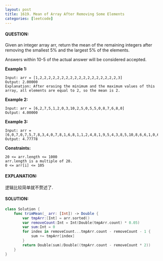 ```yaml
---
layout: post
title: 1619. Mean of Array After Removing Some Elements
categories: [leetcode]
---
```

#### QUESTION:
Given an integer array arr, return the mean of the remaining integers after removing the smallest 5% and the largest 5% of the elements.

Answers within 10-5 of the actual answer will be considered accepted.

 

__Example 1:__
```
Input: arr = [1,2,2,2,2,2,2,2,2,2,2,2,2,2,2,2,2,2,2,3]
Output: 2.00000
Explanation: After erasing the minimum and the maximum values of this array, all elements are equal to 2, so the mean is 2.
```
__Example 2:__
```
Input: arr = [6,2,7,5,1,2,0,3,10,2,5,0,5,5,0,8,7,6,8,0]
Output: 4.00000
```
__Example 3:__
```
Input: arr = [6,0,7,0,7,5,7,8,3,4,0,7,8,1,6,8,1,1,2,4,8,1,9,5,4,3,8,5,10,8,6,6,1,0,6,10,8,2,3,4]
Output: 4.77778
``` 

__Constraints:__
```
20 <= arr.length <= 1000
arr.length is a multiple of 20.
0 <= arr[i] <= 105
```
#### EXPLANATION:
逻辑比较简单就不赘述了.

#### SOLUTION:
```swift
class Solution {
    func trimMean(_ arr: [Int]) -> Double {
        var tmpArr:[Int] = arr.sorted()
        var removeCount:Int = Int(Double(tmpArr.count) * 0.05)
        var sum:Int = 0
        for index in removeCount...tmpArr.count - removeCount - 1 {
            sum += tmpArr[index]
        }
        return Double(sum)/Double((tmpArr.count - removeCount * 2))
    }
}
```
